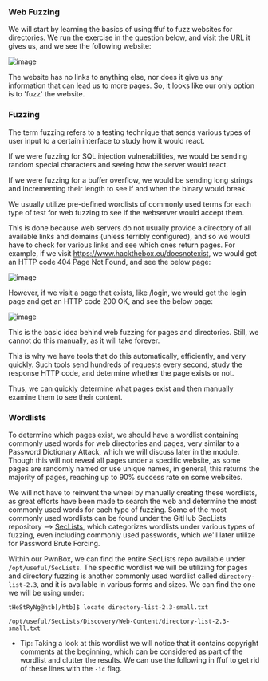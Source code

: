 ### Web Fuzzing

We will start by learning the basics of using ffuf to fuzz websites for directories. We run the exercise in the question below, and visit the URL it gives us, and we see the following website:

![image](https://github.com/tHeStRyNg/SecureSphereLabs/assets/118682909/91239053-5526-4cad-9ffe-d6b30c6aee00)

The website has no links to anything else, nor does it give us any information that can lead us to more pages. So, it looks like our only option is to 'fuzz' the website.

### Fuzzing
The term fuzzing refers to a testing technique that sends various types of user input to a certain interface to study how it would react. 

If we were fuzzing for SQL injection vulnerabilities, we would be sending random special characters and seeing how the server would react. 

If we were fuzzing for a buffer overflow, we would be sending long strings and incrementing their length to see if and when the binary would break.

We usually utilize pre-defined wordlists of commonly used terms for each type of test for web fuzzing to see if the webserver would accept them. 

This is done because web servers do not usually provide a directory of all available links and domains (unless terribly configured), and so we would have to check for various links and see which ones return pages. For example, if we visit https://www.hackthebox.eu/doesnotexist, we would get an HTTP code 404 Page Not Found, and see the below page:

![image](https://github.com/tHeStRyNg/SecureSphereLabs/assets/118682909/dc92f646-90d4-419f-9f34-48f9b82725f0)

However, if we visit a page that exists, like /login, we would get the login page and get an HTTP code 200 OK, and see the below page:

![image](https://github.com/tHeStRyNg/SecureSphereLabs/assets/118682909/32132f17-62da-4cec-8fb3-9ade8cc7577b)

This is the basic idea behind web fuzzing for pages and directories. Still, we cannot do this manually, as it will take forever. 

This is why we have tools that do this automatically, efficiently, and very quickly. Such tools send hundreds of requests every second, study the response HTTP code, and determine whether the page exists or not. 

Thus, we can quickly determine what pages exist and then manually examine them to see their content.

### Wordlists
To determine which pages exist, we should have a wordlist containing commonly used words for web directories and pages, very similar to a Password Dictionary Attack, which we will discuss later in the module. Though this will not reveal all pages under a specific website, as some pages are randomly named or use unique names, in general, this returns the majority of pages, reaching up to 90% success rate on some websites.

We will not have to reinvent the wheel by manually creating these wordlists, as great efforts have been made to search the web and determine the most commonly used words for each type of fuzzing. Some of the most commonly used wordlists can be found under the GitHub SecLists repository --> [SecLists](https://github.com/danielmiessler/SecLists), which categorizes wordlists under various types of fuzzing, even including commonly used passwords, which we'll later utilize for Password Brute Forcing.

Within our PwnBox, we can find the entire SecLists repo available under ```/opt/useful/SecLists```. The specific wordlist we will be utilizing for pages and directory fuzzing is another commonly used wordlist called ```directory-list-2.3```, and it is available in various forms and sizes. We can find the one we will be using under:

```
tHeStRyNg@htb[/htb]$ locate directory-list-2.3-small.txt

/opt/useful/SecLists/Discovery/Web-Content/directory-list-2.3-small.txt
```

* Tip: Taking a look at this wordlist we will notice that it contains copyright comments at the beginning, which can be considered as part of the wordlist and clutter the results. 
       We can use the following in ffuf to get rid of these lines with the ```-ic``` flag.
